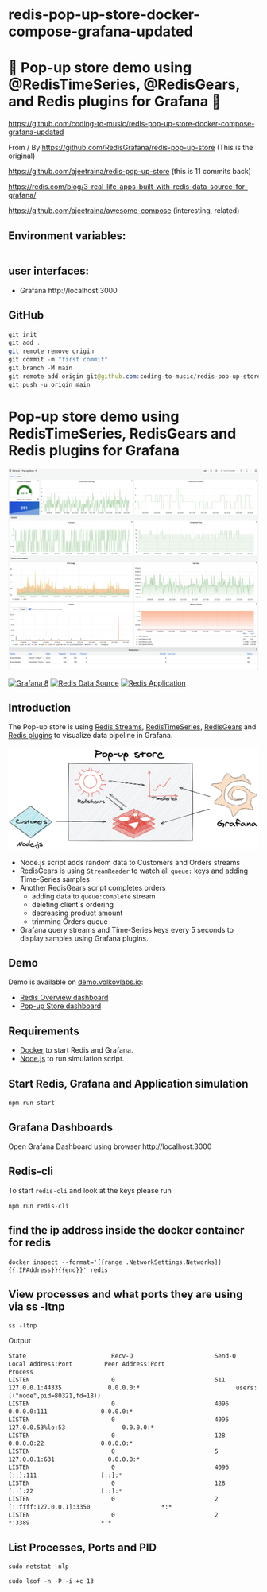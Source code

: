 # redis-pop-up-store-docker-compose-grafana-updated

# 🚀 Pop-up store demo using @RedisTimeSeries, @RedisGears, and Redis plugins for Grafana 🚀

https://github.com/coding-to-music/redis-pop-up-store-docker-compose-grafana-updated

From / By https://github.com/RedisGrafana/redis-pop-up-store (This is the original)

https://github.com/ajeetraina/redis-pop-up-store  (this is 11 commits back)

https://redis.com/blog/3-real-life-apps-built-with-redis-data-source-for-grafana/

https://github.com/ajeetraina/awesome-compose (interesting, related)


## Environment variables:

```java

```

## user interfaces:

- Grafana http://localhost:3000

## GitHub

```java
git init
git add .
git remote remove origin
git commit -m "first commit"
git branch -M main
git remote add origin git@github.com:coding-to-music/redis-pop-up-store-docker-compose-grafana-updated.git
git push -u origin main
```

# Pop-up store demo using RedisTimeSeries, RedisGears and Redis plugins for Grafana</h1>

![Pop-up](https://github.com/RedisGrafana/redis-pop-up-store/blob/master/images/pop-up-dashboard.png)

[![Grafana 8](https://img.shields.io/badge/Grafana-8-orange)](https://www.grafana.com)
[![Redis Data Source](https://img.shields.io/badge/dynamic/json?color=blue&label=Redis%20Data%20Source&query=%24.version&url=https%3A%2F%2Fgrafana.com%2Fapi%2Fplugins%2Fredis-datasource)](https://grafana.com/grafana/plugins/redis-datasource) [![Redis Application](https://img.shields.io/badge/dynamic/json?color=blue&label=Redis%20Application&query=%24.version&url=https%3A%2F%2Fgrafana.com%2Fapi%2Fplugins%2Fredis-app)](https://grafana.com/grafana/plugins/redis-app)

## Introduction

The Pop-up store is using [Redis Streams](https://redis.io/topics/streams-intro), [RedisTimeSeries](https://oss.redis.com/redistimeseries/), [RedisGears](https://oss.redis.com/redisgears/) and [Redis plugins](https://redisgrafana.github.io) to visualize data pipeline in Grafana.

![Diagram](https://github.com/RedisGrafana/redis-pop-up-store/blob/master/images/pop-up.png)

- Node.js script adds random data to Customers and Orders streams
- RedisGears is using `StreamReader` to watch all `queue:` keys and adding Time-Series samples
- Another RedisGears script completes orders
  - adding data to `queue:complete` stream
  - deleting client's ordering
  - decreasing product amount
  - trimming Orders queue
- Grafana query streams and Time-Series keys every 5 seconds to display samples using Grafana plugins.

## Demo

Demo is available on [demo.volkovlabs.io](https://demo.volkovlabs.io):

- [Redis Overview dashboard](https://demo.volkovlabs.io/d/TgibHBv7z/redis-overview?orgId=1&refresh=1h)
- [Pop-up Store dashboard](https://demo.volkovlabs.io/d/0LC0Sm7Ml/pop-up-store?orgId=1)

## Requirements

- [Docker](https://docker.com) to start Redis and Grafana.
- [Node.js](https://nodejs.org) to run simulation script.

## Start Redis, Grafana and Application simulation

```
npm run start
```

## Grafana Dashboards

Open Grafana Dashboard using browser http://localhost:3000

## Redis-cli

To start `redis-cli` and look at the keys please run

```
npm run redis-cli
```

## find the ip address inside the docker container for redis

```
docker inspect --format='{{range .NetworkSettings.Networks}}{{.IPAddress}}{{end}}' redis
```

## View processes and what ports they are using via ss -ltnp

```
ss -ltnp
```

Output

```
State                        Recv-Q                       Send-Q            Local Address:Port         Peer Address:Port                       Process           
LISTEN                       0                            511                   127.0.0.1:44335             0.0.0.0:*                           users:(("node",pid=80321,fd=18))                       
LISTEN                       0                            4096                    0.0.0.0:111               0.0.0.0:*      
LISTEN                       0                            4096              127.0.0.53%lo:53                0.0.0.0:*      
LISTEN                       0                            128                     0.0.0.0:22                0.0.0.0:*      
LISTEN                       0                            5                     127.0.0.1:631               0.0.0.0:*      
LISTEN                       0                            4096                       [::]:111                  [::]:*      
LISTEN                       0                            128                        [::]:22                   [::]:*      
LISTEN                       0                            2            [::ffff:127.0.0.1]:3350                    *:*      
LISTEN                       0                            2                             *:3389                    *:*    
```

## List Processes, Ports and PID

```
sudo netstat -nlp 
```

```
sudo lsof -n -P -i +c 13
```
